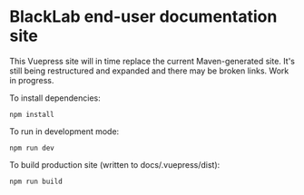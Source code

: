 # BlackLab end-user documentation site

This Vuepress site will in time replace the current Maven-generated site.
It's still being restructured and expanded and there may be broken links.
Work in progress.

To install dependencies:

    npm install

To run in development mode:

    npm run dev

To build production site (written to docs/.vuepress/dist):

    npm run build
